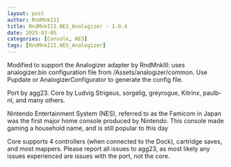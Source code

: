 ```yaml
---
layout: post
author: RndMnkIII
title: RndMnkIII.NES_Analogizer - 1.0.4
date: 2025-03-05
categories: [Console, NES]
tags: [RndMnkIII.NES_Analogizer]
---
```

Modified to support the Analogizer adapter by RndMnkIII: uses analogizer.bin configuration file from /Assets/analogizer/common. Use Pupdate or AnalogizerConfigurator
to generate the config file.

Port by agg23. Core by Ludvig Strigeus, sorgelig, greyrogue, Kitrinx, paulb-nl, and many others.

Nintendo Entertainment System (NES), referred to as the Famicom in Japan was the first major home console produced by Nintendo. This console made gaming a household name, and is still popular to this day

Core supports 4 controllers (when connected to the Dock), cartridge saves, and most mappers. Please report all issues to agg23, as most likely any issues experienced are issues with the port, not the core.
